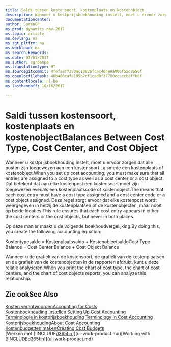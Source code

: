 ```yaml
---
title: Saldi tussen kostensoort, kostenplaats en kostenobject
description: Wanneer u kostprijsboekhouding instelt, moet u ervoor zorgen dat alle posten zijn toegewezen aan een kostensoort , alsmede een kostenplaats of kostenobject. Dat betekent dat aan elke kostenpost een kostensoort moet zijn toegewezen evenals een kostenplaatscode of kostenobject. Deze regel zorgt ervoor dat elke kostenpost wordt weergegeven in hetzij de kostenplaatsen of de kostenobjecten, maar nooit op beide locaties.
documentationcenter: 
author: SorenGP
ms.prod: dynamics-nav-2017
ms.topic: article
ms.devlang: na
ms.tgt_pltfrm: na
ms.workload: na
ms.search.keywords: 
ms.date: 07/01/2017
ms.author: sgroespe
ms.translationtype: HT
ms.sourcegitcommit: 4fefaef7380ac10836fcac404eea006f55d8556f
ms.openlocfilehash: 46b480caf8195b7cf1cad0f37780ccaccb8ffb6f
ms.contentlocale: nl-be
ms.lasthandoff: 10/16/2017

---
```

# <a name="balances-between-cost-type-cost-center-and-cost-object"></a><span data-ttu-id="d0776-105">Saldi tussen kostensoort, kostenplaats en kostenobject</span><span class="sxs-lookup"><span data-stu-id="d0776-105">Balances Between Cost Type, Cost Center, and Cost Object</span></span>
<span data-ttu-id="d0776-106">Wanneer u kostprijsboekhouding instelt, moet u ervoor zorgen dat alle posten zijn toegewezen aan een kostensoort , alsmede een kostenplaats of kostenobject.</span><span class="sxs-lookup"><span data-stu-id="d0776-106">When you set up cost accounting, you must make sure that all entries are assigned to a cost type as well as a cost center or a cost object.</span></span> <span data-ttu-id="d0776-107">Dat betekent dat aan elke kostenpost een kostensoort moet zijn toegewezen evenals een kostenplaatscode of kostenobject.</span><span class="sxs-lookup"><span data-stu-id="d0776-107">The means that each cost entry must have a cost type assigned and a cost center code or a cost object assigned.</span></span> <span data-ttu-id="d0776-108">Deze regel zorgt ervoor dat elke kostenpost wordt weergegeven in hetzij de kostenplaatsen of de kostenobjecten, maar nooit op beide locaties.</span><span class="sxs-lookup"><span data-stu-id="d0776-108">This rule ensures that each cost entry appears in either the cost centers or the cost objects, but never in both places.</span></span>  

 <span data-ttu-id="d0776-109">Op deze manier maakt u de volgende boekhoudvergelijking:</span><span class="sxs-lookup"><span data-stu-id="d0776-109">By doing this, you create the following accounting equation:</span></span>  

 <span data-ttu-id="d0776-110">Kostentypesaldo = Kostenplaatssaldo + Kostenobjectsaldo</span><span class="sxs-lookup"><span data-stu-id="d0776-110">Cost Type Balance = Cost Center Balance + Cost Object Balance</span></span>  

 <span data-ttu-id="d0776-111">Wanneer u de grafiek van de kostensoort, de grafiek van de kostenplaatsen en de grafiek van de kostenobjecten in de rapporten afdrukt, kunt u deze relatie analyseren.</span><span class="sxs-lookup"><span data-stu-id="d0776-111">When you print the chart of cost type, the chart of cost centers, and the chart of cost objects reports, you can analyze this relationship.</span></span>  

## <a name="see-also"></a><span data-ttu-id="d0776-112">Zie ook</span><span class="sxs-lookup"><span data-stu-id="d0776-112">See Also</span></span>  
[<span data-ttu-id="d0776-113">Kosten verantwoorden</span><span class="sxs-lookup"><span data-stu-id="d0776-113">Accounting for Costs</span></span>](finance-manage-cost-accounting.md)  
 <span data-ttu-id="d0776-114">[Kostenboekhouding instellen](finance-set-up-cost-accounting.md) </span><span class="sxs-lookup"><span data-stu-id="d0776-114">[Setting Up Cost Accounting](finance-set-up-cost-accounting.md) </span></span>  
 <span data-ttu-id="d0776-115">[Terminologie in kostprijsboekhouding](finance-terminology-in-cost-accounting.md) </span><span class="sxs-lookup"><span data-stu-id="d0776-115">[Terminology in Cost Accounting](finance-terminology-in-cost-accounting.md) </span></span>  
 [<span data-ttu-id="d0776-116">Kostprijsboekhouding</span><span class="sxs-lookup"><span data-stu-id="d0776-116">About Cost Accounting</span></span>](finance-about-cost-accounting.md)  
 [<span data-ttu-id="d0776-117">Kostenbudgetten maken</span><span class="sxs-lookup"><span data-stu-id="d0776-117">Creating Cost Budgets</span></span>](finance-create-cost-budgets.md)  
 <span data-ttu-id="d0776-118">[Werken met [!INCLUDE[d365fin](includes/d365fin_md.md)]](ui-work-product.md)</span><span class="sxs-lookup"><span data-stu-id="d0776-118">[Working with [!INCLUDE[d365fin](includes/d365fin_md.md)]](ui-work-product.md)</span></span>

